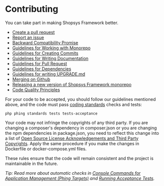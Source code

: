 # Contributing

You can take part in making Shopsys Framework better.

* [Create a pull request](https://github.com/shopsys/shopsys/compare)
* [Report an issue](https://github.com/shopsys/shopsys/issues/new)
* [Backward Compatibility Promise](https://docs.shopsys.com/en/latest/contributing/backward-compatibility-promise/)
* [Guidelines for Working with Monorepo](https://docs.shopsys.com/en/latest/introduction/monorepo/)
* [Guidelines for Creating Commits](https://docs.shopsys.com/en/latest/contributing/guidelines-for-creating-commits/)
* [Guidelines for Writing Documentation](https://docs.shopsys.com/en/latest/contributing/guidelines-for-writing-documentation/)
* [Guidelines for Pull Request](https://docs.shopsys.com/en/latest/contributing/guidelines-for-pull-request/)
* [Guidelines for Dependencies](https://docs.shopsys.com/en/latest/contributing/guidelines-for-dependencies/)
* [Guidelines for writing UPGRADE.md](https://docs.shopsys.com/en/latest/contributing/guidelines-for-writing-upgrade/)
* [Merging on Github](https://docs.shopsys.com/en/latest/contributing/merging-on-github/)
* [Releasing a new version of Shopsys Framework monorepo](https://docs.shopsys.com/en/latest/contributing/releasing-a-new-version-of-shopsys-framework/)
* [Code Quality Principles](https://docs.shopsys.com/en/latest/contributing/code-quality-principles/)

For your code to be accepted, you should follow our guidelines mentioned above,
and the code must pass [coding standards](https://docs.shopsys.com/en/latest/contributing/coding-standards/) checks and tests:
```
php phing standards tests tests-acceptance
```

Your code may not infringe the copyrights of any third party.
If you are changing a composer's dependency in composer.json or you are changing the npm dependencies in package.json, you need to reflect this change into a list of [Open Source License Acknowledgements and Third Party Copyrights](./open-source-license-acknowledgements-and-third-party-copyrights.md).
Apply the same procedure if you make the changes in Dockerfile or docker-compose.yml files.

These rules ensure that the code will remain consistent and the project is maintainable in the future.

*Tip: Read more about automatic checks in [Console Commands for Application Management (Phing Targets)](https://docs.shopsys.com/en/latest/introduction/console-commands-for-application-management-phing-targets/) and [Running Acceptance Tests](https://docs.shopsys.com/en/latest/introduction/running-acceptance-tests/).*
